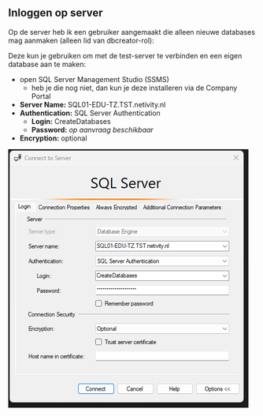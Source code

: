 ## Inloggen op server
Op de server heb ik een gebruiker aangemaakt die alleen nieuwe databases mag aanmaken (alleen lid van dbcreator-rol):

Deze kun je gebruiken om met de test-server te verbinden en een eigen database aan te maken:
- open SQL Server Management Studio (SSMS)
  - heb je die nog niet, dan kun je deze installeren via de Company Portal
- **Server Name:** SQL01-EDU-TZ.TST.netivity.nl
- **Authentication:** SQL Server Authentication
  - **Login:** CreateDatabases
  - **Password:** *op aanvraag beschikbaar*
- **Encryption:** optional

![alt text](<images/2025-02-27 18_25_32-Solution1 - Microsoft SQL Server Management Studio Preview.png>)
